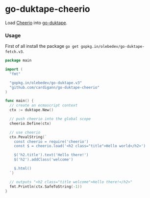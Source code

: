 # go-duktape-cheerio

Load [Cheerio](https://github.com/cheeriojs/cheerio) into [go-duktape](https://github.com/olebedev/go-duktape).

### Usage

First of all install the package `go get gopkg.in/olebedev/go-duktape-fetch.v3`.

```go
package main

import (
  "fmt"

  "gopkg.in/olebedev/go-duktape.v3"
  "github.com/cardigann/go-duktape-cheerio"
)

func main() {
  // create an ecmascript context
  ctx := duktape.New()

  // push cheerio into the global scope
  cheerio.Define(ctx)

  // use cheerio
  ctx.PevalString(`
    const cheerio = require('cheerio')
    const $ = cheerio.load('<h2 class="title">Hello world</h2>')

    $('h2.title').text('Hello there!')
    $('h2').addClass('welcome')

    $.html()
  `)

  // outputs "<h2 class="title welcome">Hello there!</h2>"
  fmt.Println(ctx.SafeToString(-1))
}
```

